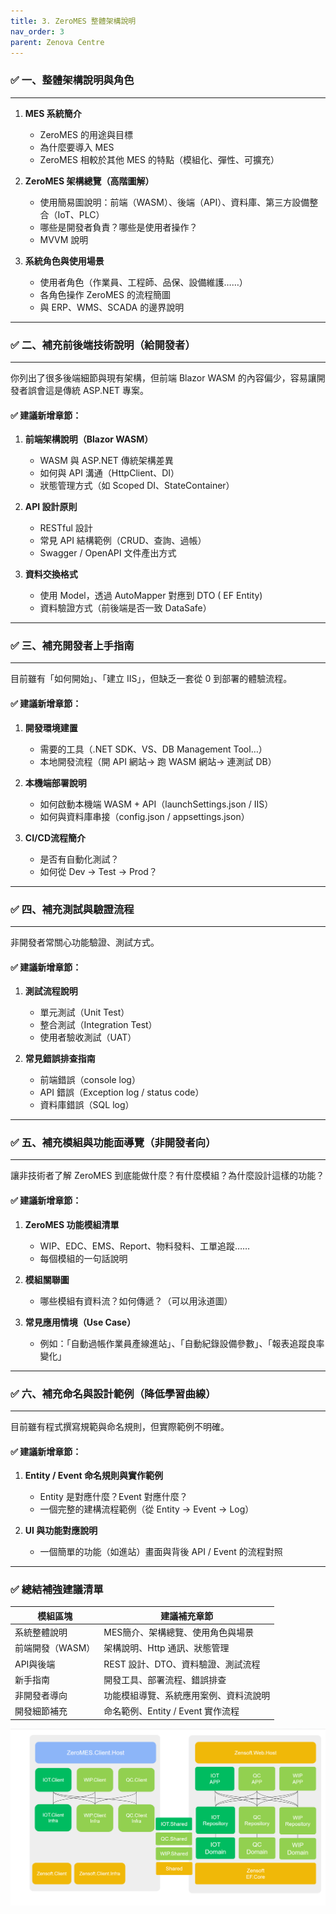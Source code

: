 ```yaml
---
title: 3. ZeroMES 整體架構說明
nav_order: 3
parent: Zenova Centre
---
```


### ✅ **一、整體架構說明與角色**
---

1. **MES 系統簡介**
   - ZeroMES 的用途與目標
   - 為什麼要導入 MES
   - ZeroMES 相較於其他 MES 的特點（模組化、彈性、可擴充）

2. **ZeroMES 架構總覽（高階圖解）**
   - 使用簡易圖說明：前端（WASM）、後端（API）、資料庫、第三方設備整合（IoT、PLC）
   - 哪些是開發者負責？哪些是使用者操作？
   - MVVM 說明

3. **系統角色與使用場景**
   - 使用者角色（作業員、工程師、品保、設備維護……）
   - 各角色操作 ZeroMES 的流程簡圖
   - 與 ERP、WMS、SCADA 的邊界說明

---

### ✅ 二、補充前後端技術說明（給開發者）
---
你列出了很多後端細節與現有架構，但前端 Blazor WASM 的內容偏少，容易讓開發者誤會這是傳統 ASP.NET 專案。

#### ✅ 建議新增章節：
1. **前端架構說明（Blazor WASM）**
   - WASM 與 ASP.NET 傳統架構差異
   - 如何與 API 溝通（HttpClient、DI）
   - 狀態管理方式（如 Scoped DI、StateContainer）

2. **API 設計原則**
   - RESTful 設計
   - 常見 API 結構範例（CRUD、查詢、過帳）
   - Swagger / OpenAPI 文件產出方式

3. **資料交換格式**
   - 使用 Model，透過 AutoMapper 對應到 DTO ( EF Entity)
   - 資料驗證方式（前後端是否一致 DataSafe）

---

### ✅ 三、補充開發者上手指南
---
目前雖有「如何開始」、「建立 IIS」，但缺乏一套從 0 到部署的體驗流程。

#### ✅ 建議新增章節：
1. **開發環境建置**
   - 需要的工具（.NET SDK、VS、DB Management Tool…）
   - 本地開發流程（開 API 網站→ 跑 WASM 網站→ 連測試 DB）

2. **本機端部署說明**
   - 如何啟動本機端 WASM + API（launchSettings.json / IIS）
   - 如何與資料庫串接（config.json / appsettings.json）

3. **CI/CD流程簡介**
   - 是否有自動化測試？
   - 如何從 Dev → Test → Prod？

---

### ✅ 四、補充測試與驗證流程
---
非開發者常關心功能驗證、測試方式。

#### ✅ 建議新增章節：
1. **測試流程說明**
   - 單元測試（Unit Test）
   - 整合測試（Integration Test）
   - 使用者驗收測試（UAT）

2. **常見錯誤排查指南**
   - 前端錯誤（console log）
   - API 錯誤（Exception log / status code）
   - 資料庫錯誤（SQL log）

---

### ✅ 五、補充模組與功能面導覽（非開發者向）
---
讓非技術者了解 ZeroMES 到底能做什麼？有什麼模組？為什麼設計這樣的功能？

#### ✅ 建議新增章節：
1. **ZeroMES 功能模組清單**
   - WIP、EDC、EMS、Report、物料發料、工單追蹤……
   - 每個模組的一句話說明

2. **模組關聯圖**
   - 哪些模組有資料流？如何傳遞？（可以用泳道圖）

3. **常見應用情境（Use Case）**
   - 例如：「自動過帳作業員產線進站」、「自動紀錄設備參數」、「報表追蹤良率變化」

---

### ✅ 六、補充命名與設計範例（降低學習曲線）
---
目前雖有程式撰寫規範與命名規則，但實際範例不明確。

#### ✅ 建議新增章節：
1. **Entity / Event 命名規則與實作範例**
   - Entity 是對應什麼？Event 對應什麼？
   - 一個完整的建構流程範例（從 Entity → Event → Log）

2. **UI 與功能對應說明**
   - 一個簡單的功能（如進站）畫面與背後 API / Event 的流程對照

---

### ✅ 總結補強建議清單

| 模組區塊             | 建議補充章節                             |
|----------------------|------------------------------------------|
| 系統整體說明         | MES簡介、架構總覽、使用角色與場景         |
| 前端開發（WASM）     | 架構說明、Http 通訊、狀態管理             |
| API與後端            | REST 設計、DTO、資料驗證、測試流程       |
| 新手指南             | 開發工具、部署流程、錯誤排查              |
| 非開發者導向         | 功能模組導覽、系統應用案例、資料流說明   |
| 開發細節補充         | 命名範例、Entity / Event 實作流程     |

![alt text](image.png)